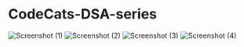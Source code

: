# CodeCats-DSA-series
![Screenshot (1)](https://github.com/PriyankaBais/CodeCats-DSA-series/assets/142255049/e43b6dfc-4278-40fd-8836-6952cb87befa)
![Screenshot (2)](https://github.com/PriyankaBais/CodeCats-DSA-series/assets/142255049/7d2d5c5d-15dd-48f7-a6b4-0e3ad192c135)
![Screenshot (3)](https://github.com/PriyankaBais/CodeCats-DSA-series/assets/142255049/c98bc061-b095-43c3-b1ef-661a5d97d4a8)
![Screenshot (4)](https://github.com/PriyankaBais/CodeCats-DSA-series/assets/142255049/8f37b797-0f96-4cc1-a7e8-71d107ad0317)
